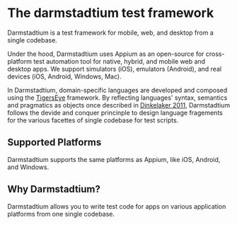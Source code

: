 # The darmstadtium test framework

Darmstadtium is a test framework for mobile, web, and desktop from a single codebase.

Under the hood, Darmstadtium uses Appium as an open-source for cross-platform test automation tool for native, hybrid, and mobile web and desktop apps. 
We support simulators (iOS), emulators (Android), and real devices (iOS, Android, Windows, Mac).

In Darmstadtium, domain-specific languages are developed and composed using the [TigersEye](https://github.com/dinkelaker/tigerseye) framework.
By reflecting languages' syntax, semantics and pragmatics as objects once described in [Dinkelaker 2011](https://tuprints.ulb.tu-darmstadt.de/2813/1/dinkelaker-thesis-final.pdf), Darmstadtium follows the devide and conquer princinple to design language fragements for the various facettes of single codebase for test scripts.




## Supported Platforms

Darmstadtium supports the same platforms as Appium, like iOS, Android, and Windows.




## Why Darmstadtium?

Darmstadtium allows you to write test code for apps on various application platforms from one single codebase. 


